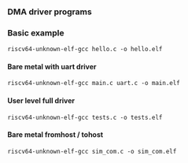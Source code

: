 ### DMA driver programs

### Basic example
`riscv64-unknown-elf-gcc hello.c -o hello.elf`


#### Bare metal with uart driver
`riscv64-unknown-elf-gcc main.c uart.c -o main.elf`


#### User level full driver
`riscv64-unknown-elf-gcc tests.c -o tests.elf`


#### Bare metal fromhost / tohost
`riscv64-unknown-elf-gcc sim_com.c -o sim_com.elf`

